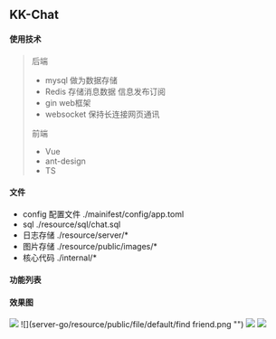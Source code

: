 ## KK-Chat

#### 使用技术
> 后端
> -  mysql 做为数据存储
> - Redis 存储消息数据 信息发布订阅
> - gin web框架
> - websocket 保持长连接网页通讯
> 
> 前端
> - Vue 
> - ant-design
> - TS

#### 文件
- config 配置文件 ./mainifest/config/app.toml
- sql ./resource/sql/chat.sql
- 日志存储 ./resource/server/*
- 图片存储 ./resource/public/images/*
- 核心代码 ./internal/*

#### 功能列表
 

#### 效果图
![](server-go/resource/public/file/default/constact.png "")
![](server-go/resource/public/file/default/find friend.png "")
![](server-go/resource/public/file/default/chat.png "")
![](server-go/resource/public/file/default/userInfo.png "")